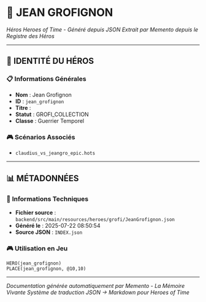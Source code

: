 # 🏹 **JEAN GROFIGNON**


*Héros Heroes of Time - Généré depuis JSON*
*Extrait par Memento depuis le Registre des Héros*

---

## 🎯 **IDENTITÉ DU HÉROS**

### 📋 **Informations Générales**
- **Nom** : Jean Grofignon
- **ID** : `jean_grofignon`
- **Titre** : 
- **Statut** : GROFI_COLLECTION
- **Classe** : Guerrier Temporel


### 🎮 **Scénarios Associés**
- `claudius_vs_jeangro_epic.hots`

---

## 📊 **MÉTADONNÉES**

### 🔧 **Informations Techniques**
- **Fichier source** : `backend/src/main/resources/heroes/grofi/JeanGrofignon.json`
- **Généré le** : 2025-07-22 08:50:54
- **Source JSON** : `INDEX.json`

### 🎮 **Utilisation en Jeu**
```hots
HERO(jean_grofignon)
PLACE(jean_grofignon, @10,10)
```

---

*Documentation générée automatiquement par Memento - La Mémoire Vivante*
*Système de traduction JSON → Markdown pour Heroes of Time*
